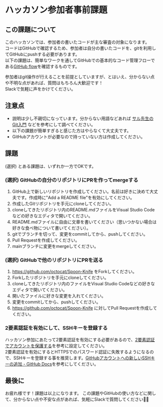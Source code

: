 # ハッカソン参加者事前課題

## この課題について
このハッカソンでは、参加者の書いたコードが主な審査の対象になります。  
コードはGitHubで確認するため、参加者は自分の書いたコードを、gitを利用してGitHubにpushする必要があります。  
以下の課題は、簡単なワークを通してGitHubでの基本的なコード管理フローである[GitHub flow](https://docs.github.com/ja/get-started/quickstart/github-flow)を確認するものです。  

参加者はgit操作が行えることを前提としていますが、とはいえ、分からない点や不明な点があれば、質問はもちろん大歓迎です！  
Slackで気軽に声をかけてください。

## 注意点

* 説明は少し不親切になっています。分からない用語などあれば [サル先生のGit入門](https://backlog.com/ja/git-tutorial/) などを参考にして調べてください。
* 以下の課題が簡単すぎると感じた方はやらなくて大丈夫です。
* GitHubアカウントが必要なので持っていない方は作成してください。

## 課題

(選択) とある課題は、いずれか一方でOKです。

### (選択) GitHubの自分のリポジトリにPRを作ってmergeする

1. GitHub上で新しいリポジトリを作成してください。名前は好きに決めて大丈夫です。作成時に"Add a README file"を有効にしてください。
2. 作成したGitリポジトリを手元にcloneしてください。
3. cloneしてきたリポジトリ内のREADME.mdファイルをVisual Studio Codeなどの好きなエディタで開いてください。
4. README.mdファイルに自由に文章を書いてください（思いつかない場合は好きな食べ物について書いてください）。
5. gitでブランチを切って、変更をcommitしてから、pushしてください。
6. Pull Requestを作成してください。
7. mainブランチに変更をmergeしてください。

### (選択) GitHubで他のリポジトリにPRを送る

1. https://github.com/octocat/Spoon-Knife をForkしてください。
2. Forkしたリポジトリを手元にcloneしてください。
3. cloneしてきたリポジトリ内のファイルをVisual Studio Codeなどの好きなエディタで開いてください。
4. 開いたファイルに好きな変更を入れてください。
5. 変更をcommitしてから、pushしてください。
6. https://github.com/octocat/Spoon-Knife に対してPull Requestを作成してください。

### 2要素認証を有効にして、SSHキーを登録する
ハッカソン参加にあたって2要素認証を有効にする必要があるので、[2要素認証でアカウントを保護する](https://docs.github.com/ja/authentication/securing-your-account-with-two-factor-authentication-2fa)を参考に設定してください。  
2要素認証を有効にするとHTTPSでのパスワード認証に失敗するようになるので、SSHキーを登録する事を推奨します。[GitHubアカウントへの新しいSSHキーの追加 - GitHub Docs](https://docs.github.com/ja/authentication/connecting-to-github-with-ssh/adding-a-new-ssh-key-to-your-github-account)を参考にしてください。

## 最後に
お疲れ様です！課題は以上になります。
この課題やGitHubの使い方などに関して、分からない点や不安な点があれば、気軽にSlackで質問してください🙆‍♂️

